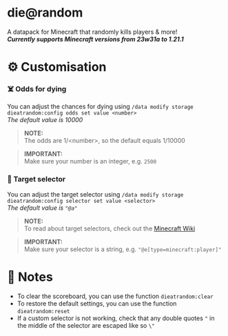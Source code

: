 # die@random
 A datapack for Minecraft that randomly kills players & more!\
 ***Currently supports Minecraft versions from 23w31a to 1.21.1***

# ⚙️ Customisation
### ☠️ Odds for dying
 You can adjust the chances for dying using `/data modify storage dieatrandom:config odds set value <number>`\
 *The default value is 10000*
> **NOTE:**\
> The odds are 1/\<number>, so the default equals 1/10000

> **IMPORTANT:**\
> Make sure your number is an integer, e.g. `2500`

### 🎯 Target selector
 You can adjust the target selector using `/data modify storage dieatrandom:config selector set value <selector>`\
 *The default value is `"@a"`*
> **NOTE:**\
> To read about target selectors, check out the [Minecraft Wiki](https://minecraft.wiki/w/Target_selectors)

> **IMPORTANT:**\
> Make sure your selector is a string, e.g. `"@e[type=minecraft:player]"`

# 📝 Notes
- To clear the scoreboard, you can use the function `dieatrandom:clear`
- To restore the default settings, you can use the function `dieatrandom:reset`
- If a custom selector is not working, check that any double quotes `"` in the middle of the selector are escaped like so  `\"`
